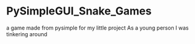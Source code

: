 # PySimpleGUI_Snake_Games
a game made from pysimple for my little project
As a young person I was tinkering around

